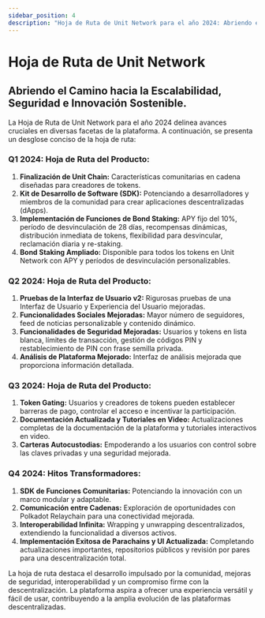 ```yaml
---
sidebar_position: 4
description: "Hoja de Ruta de Unit Network para el año 2024: Abriendo el Camino hacia la Escalabilidad, Seguridad e Innovación Sostenible."
---
```


# Hoja de Ruta de Unit Network

## Abriendo el Camino hacia la Escalabilidad, Seguridad e Innovación Sostenible.

La Hoja de Ruta de Unit Network para el año 2024 delinea avances cruciales en diversas facetas de la plataforma. A continuación, se presenta un desglose conciso de la hoja de ruta:

### Q1 2024: Hoja de Ruta del Producto:

1. **Finalización de Unit Chain:** Características comunitarias en cadena diseñadas para creadores de tokens.
2. **Kit de Desarrollo de Software (SDK):** Potenciando a desarrolladores y miembros de la comunidad para crear aplicaciones descentralizadas (dApps).
3. **Implementación de Funciones de Bond Staking:** APY fijo del 10%, período de desvinculación de 28 días, recompensas dinámicas, distribución inmediata de tokens, flexibilidad para desvincular, reclamación diaria y re-staking.
4. **Bond Staking Ampliado:** Disponible para todos los tokens en Unit Network con APY y períodos de desvinculación personalizables.

### Q2 2024: Hoja de Ruta del Producto:

1. **Pruebas de la Interfaz de Usuario v2:** Rigurosas pruebas de una Interfaz de Usuario y Experiencia del Usuario mejoradas.
2. **Funcionalidades Sociales Mejoradas:** Mayor número de seguidores, feed de noticias personalizable y contenido dinámico.
3. **Funcionalidades de Seguridad Mejoradas:** Usuarios y tokens en lista blanca, límites de transacción, gestión de códigos PIN y restablecimiento de PIN con frase semilla privada.
4. **Análisis de Plataforma Mejorado:** Interfaz de análisis mejorada que proporciona información detallada.

### Q3 2024: Hoja de Ruta del Producto:

1. **Token Gating:** Usuarios y creadores de tokens pueden establecer barreras de pago, controlar el acceso e incentivar la participación.
2. **Documentación Actualizada y Tutoriales en Video:** Actualizaciones completas de la documentación de la plataforma y tutoriales interactivos en video.
3. **Carteras Autocustodias:** Empoderando a los usuarios con control sobre las claves privadas y una seguridad mejorada.

### Q4 2024: Hitos Transformadores:

1. **SDK de Funciones Comunitarias:** Potenciando la innovación con un marco modular y adaptable.
2. **Comunicación entre Cadenas:** Exploración de oportunidades con Polkadot Relaychain para una conectividad mejorada.
3. **Interoperabilidad Infinita:** Wrapping y unwrapping descentralizados, extendiendo la funcionalidad a diversos activos.
4. **Implementación Exitosa de Parachains y UI Actualizada:** Completando actualizaciones importantes, repositorios públicos y revisión por pares para una descentralización total.

La hoja de ruta destaca el desarrollo impulsado por la comunidad, mejoras de seguridad, interoperabilidad y un compromiso firme con la descentralización. La plataforma aspira a ofrecer una experiencia versátil y fácil de usar, contribuyendo a la amplia evolución de las plataformas descentralizadas.
